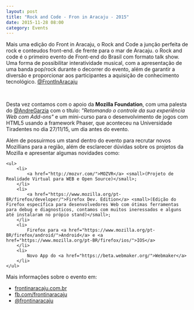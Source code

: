 ```yaml
---
layout: post
title: "Rock and Code - Fron in Aracaju - 2015"
date: 2015-11-28 08:00
category: Events
---
```


<p class="txt-post">
    Mais uma edição do Front in Aracaju, o Rock and Code a junção perfeita de rock e conteudos front-end. de frente para o mar de Aracaju.
    o Rock and code é o primeiro evento de Front-end do Brasil com formato talk show. Uma forma de possibilitar interatividade musical, com a apresentação de uma banda pop/rock durante o decorrer do evento, além de garantir a diversão e proporcionar aos participantes a aquisição de conhecimento tecnológico. <a href="http://www.frontinaracaju.com.br/">@FrontInAracaju</a>
</p>
<br />
<p class="txt-post">
    Desta vez contamos com o apoio da <b>Mozilla Foundation</b>, com uma palesta do 
    <a href="http://andregarzia.com" >@AndreGarzia</a> com o título: <i>"Retomando o controle da sua experiência Web com Add-ons"</i> e um mini-curso para o desenvolvimento de jogos com HTML5 usando a framework Phaser, que aconteceu na Universidade Tiradentes no dia 27/11/15, um dia antes do evento.
</p>

<p class="txt-post">
    Além de possuirmos um stand dentro do evento para recrutar novos Mozillians para a região, além de esclarecer dúvidas sobre os projetos da Mozilla e apresentar algumas novidades como: 

    <ul>
        <li>
            <a href="http://mozvr.com/">MOZVR</a> <small>(Projeto de Realidade Virtual para WEB e Open Source)</small>;
        </li>
        <li>
            <a href="https://www.mozilla.org/pt-BR/firefox/developer/">Firefox Dev. Edition</a> <small>(Edição do Firefox específica para desenvolvedores Web com ótimas ferramentas para debug e diagnosticos, contamos com muitos ineressados e alguns até instalaram no própio stand)</small>;
        </li>
        <li>
            Firefox para <a href="https://www.mozilla.org/pt-BR/firefox/android/">Android</a> e <a href="https://www.mozilla.org/pt-BR/firefox/ios/">IOS</a>
        </li>
        <li>
            Novo App do <a href="https://beta.webmaker.org/">Webmaker</a>
        </li>
    </ul>
</p>

<p class="txt-post">
Mais informações sobre o evento em: 
<ul>
    <li><a href="http://www.frontinaracaju.com.br/">frontinaracaju.com.br</a></li>
    <li><a href="https://www.facebook.com/frontinaracaju/">fb.com/frontinaracaju</a></li>
    <li><a href="https://twitter.com/frontinaracaju">@frontinaracaju</a></li>
</ul>
</p>